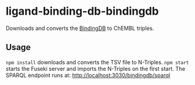# ligand-binding-db-bindingdb

Downloads and converts the [BindingDB](https://www.bindingdb.org/) to ChEMBL triples.

## Usage

`npm install` downloads and converts the TSV file to N-Triples.
`npm start` starts the Fuseki server and imports the N-Triples on the first start.
The SPARQL endpoint runs at: [http://localhost:3030/bindingdb/sparql](http://localhost:3030/bindingdb/sparql)
